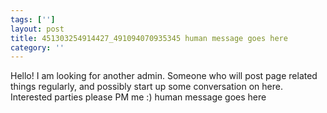 ```yaml
---
tags: ['']
layout: post
title: 451303254914427_491094070935345 human message goes here
category: ''
---
```

Hello! I am looking for another admin. Someone who will post page related things regularly, and possibly start up some conversation on here. Interested parties please PM me :)
human message goes here
